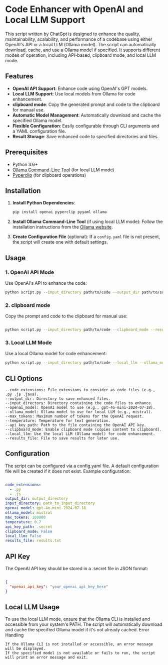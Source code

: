 # Code Enhancer with OpenAI and Local LLM Support

This script written by ChatGpt is designed to enhance the quality, maintainability, scalability, and performance of a codebase using either OpenAI's API or a local LLM (Ollama model). The script can automatically download, cache, and use a Ollama model if specified. It supports different modes of operation, including API-based, clipboard mode, and local LLM mode.

## Features

- **OpenAI API Support**: Enhance code using OpenAI's GPT models.
- **Local LLM Support**: Use local models from Ollama for code enhancement.
- **clipboard mode**: Copy the generated prompt and code to the clipboard for manual use.
- **Automatic Model Management**: Automatically download and cache the specified Ollama model.
- **Flexible Configuration**: Easily configurable through CLI arguments and a YAML configuration file.
- **Result Storage**: Save enhanced code to specified directories and files.

## Prerequisites

- Python 3.6+
- [Ollama Command-Line Tool](https://ollama.com/cli) (for local LLM mode)
- [Pyperclip](https://pyperclip.readthedocs.io/en/latest/) (for clipboard operations)

## Installation

1. **Install Python Dependencies**:
    ```bash
    pip install openai pyperclip pyyaml ollama
    ```

2. **Install Ollama Command-Line Tool** (if using local LLM mode):
    Follow the installation instructions from the [Ollama website](https://ollama.com/cli).

3. **Create Configuration File** (optional):
    If a `config.yaml` file is not present, the script will create one with default settings.

## Usage

### 1. OpenAI API Mode

Use OpenAI's API to enhance the code:

```bash
python script.py --input_directory path/to/code --output_dir path/to/save --results_file results.txt --openai_model gpt-4o-mini-2024-07-18
```
###  2. clipboard mode

Copy the prompt and code to the clipboard for manual use:

```bash

python script.py --input_directory path/to/code --clipboard_mode --results_file results.txt
```
###  3. Local LLM Mode

Use a local Ollama model for code enhancement:

```bash
python script.py --input_directory path/to/code --local_llm --ollama_model mistral --results_file results.txt

```
## CLI Options

    --code_extensions: File extensions to consider as code files (e.g., .py .js .java).
    --output_dir: Directory to save enhanced files.
    --input_directory: Directory containing the code files to enhance.
    --openai_model: OpenAI model to use (e.g., gpt-4o-mini-2024-07-18).
    --ollama_model: Ollama model to use for local LLM (e.g., mistral).
    --max_tokens: Maximum number of tokens for the OpenAI request.
    --temperature: Temperature for text generation.
    --api_key_path: Path to the file containing the OpenAI API key.
    --clipboard_mode: Enable clipboard mode (copies content to clipboard).
    --local_llm: Use the local LLM (Ollama model) for code enhancement.
    --results_file: File to save results for later use.

##  Configuration

The script can be configured via a config.yaml file. A default configuration file will be created if it does not exist. Example configuration:

```yaml

code_extensions:
  - .py
  - .js
output_dir: output_directory
input_directory: path_to_input_directory
openai_model: gpt-4o-mini-2024-07-18
ollama_model: mistral
max_tokens: 100000
temperature: 0.7
api_key_path: .secret
clipboard_mode: False
local_llm: False
results_file: results.txt
```
##  API Key

The OpenAI API key should be stored in a .secret file in JSON format:

```json

{
  "openai_api_key": "your_openai_api_key_here"
}
```
## Local LLM Usage

To use the local LLM mode, ensure that the Ollama CLI is installed and accessible from your system's PATH. The script will automatically download and cache the specified Ollama model if it's not already cached.
Error Handling

    If the Ollama CLI is not installed or accessible, an error message will be displayed.
    If the specified model is not available or fails to run, the script will print an error message and exit.
